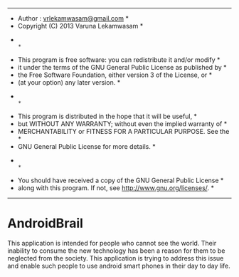 ***************************************************************************
*  Author : vrlekamwasam@gmail.com                                        *
*  Copyright (C) 2013  Varuna Lekamwasam                                  *
*                                                                         *
*  This program is free software: you can redistribute it and/or modify   *
*  it under the terms of the GNU General Public License as published by   *
*  the Free Software Foundation, either version 3 of the License, or      *
*  (at your option) any later version.                                    *
*                                                                         *
*  This program is distributed in the hope that it will be useful,        *
*  but WITHOUT ANY WARRANTY; without even the implied warranty of         *
*  MERCHANTABILITY or FITNESS FOR A PARTICULAR PURPOSE.  See the          *
*  GNU General Public License for more details.                           *
*                                                                         *
*  You should have received a copy of the GNU General Public License      *
*  along with this program.  If not, see <http://www.gnu.org/licenses/>.  *
***************************************************************************
    

AndroidBrail
============

This application is intended for people who cannot see the world. Their inability to consume the new technology has been a reason for them to be neglected from the society. This application is trying to address this issue and enable such people to use android smart phones in their day to day life.


